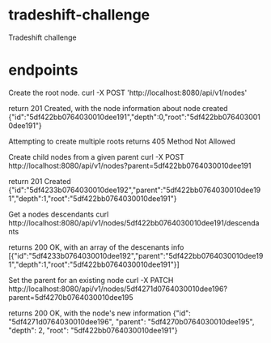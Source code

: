 # tradeshift-challenge

Tradeshift challenge

# endpoints

Create the root node.
curl -X POST 'http://localhost:8080/api/v1/nodes'

return 201 Created, with the node information about node created
{"id":"5df422bb0764030010dee191","depth":0,"root":"5df422bb0764030010dee191"}

Attempting to create multiple roots returns 405 Method Not Allowed

Create child nodes from a given parent
curl -X POST http://localhost:8080/api/v1/nodes?parent=5df422bb0764030010dee191

return 201 Created
{"id":"5df4233b0764030010dee192","parent":"5df422bb0764030010dee191","depth":1,"root":"5df422bb0764030010dee191"}

Get a nodes descendants
curl http://localhost:8080/api/v1/nodes/5df422bb0764030010dee191/descendants

returns 200 OK, with an array of the descenants info
[{"id":"5df4233b0764030010dee192","parent":"5df422bb0764030010dee191","depth":1,"root":"5df422bb0764030010dee191"}]

Set the parent for an existing node
curl -X PATCH http://localhost:8080/api/v1/nodes/5df4271d0764030010dee196?parent=5df4270b0764030010dee195

returns 200 OK, with the node's new information
{"id": "5df4271d0764030010dee196", "parent": "5df4270b0764030010dee195", "depth": 2, "root": "5df422bb0764030010dee191"}
